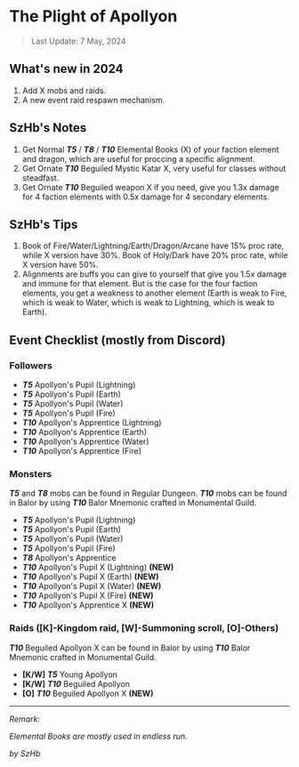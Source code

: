 # The Plight of Apollyon

> Last Update: 7 May, 2024

## What's new in 2024

1. Add X mobs and raids.
2. A new event raid respawn mechanism.

## SzHb's Notes

1. Get Normal ***T5*** / ***T8*** / ***T10*** Elemental Books (X) of your faction element and dragon, which are useful for proccing a specific alignment.
2. Get Ornate ***T10*** Beguiled Mystic Katar X, very useful for classes without steadfast.
3. Get Ornate ***T10*** Beguiled weapon X if you need, give you 1.3x damage for 4 faction elements with 0.5x damage for 4 secondary elements.

## SzHb's Tips

1. Book of Fire/Water/Lightning/Earth/Dragon/Arcane have 15% proc rate, while X version have 30%. Book of Holy/Dark have 20% proc rate, while X version have 50%.
2. Alignments are buffs you can give to yourself that give you 1.5x damage and immune for that element. But is the case for the four faction elements, you get a weakness to another element (Earth is weak to Fire, which is weak to Water, which is weak to Lightning, which is weak to Earth).

## Event Checklist (mostly from Discord)

### Followers

- ***T5*** Apollyon's Pupil (Lightning)
- ***T5*** Apollyon's Pupil (Earth)
- ***T5*** Apollyon's Pupil (Water)
- ***T5*** Apollyon's Pupil (Fire)
- ***T10*** Apollyon's Apprentice (Lightning)
- ***T10*** Apollyon's Apprentice (Earth)
- ***T10*** Apollyon's Apprentice (Water)
- ***T10*** Apollyon's Apprentice (Fire)

### Monsters

***T5*** and ***T8*** mobs can be found in Regular Dungeon. ***T10*** mobs can be found in Balor by using ***T10*** Balor Mnemonic crafted in Monumental Guild.

- ***T5*** Apollyon's Pupil (Lightning)
- ***T5*** Apollyon's Pupil (Earth)
- ***T5*** Apollyon's Pupil (Water)
- ***T5*** Apollyon's Pupil (Fire)
- ***T8*** Apollyon's Apprentice
- ***T10*** Apollyon's Pupil X (Lightning) **(NEW)**
- ***T10*** Apollyon's Pupil X (Earth) **(NEW)**
- ***T10*** Apollyon's Pupil X (Water) **(NEW)**
- ***T10*** Apollyon's Pupil X (Fire) **(NEW)**
- ***T10*** Apollyon's Apprentice X **(NEW)**

### Raids ([K]-Kingdom raid, [W]-Summoning scroll, [O]-Others)

***T10*** Beguiled Apollyon X can be found in Balor by using ***T10*** Balor Mnemonic crafted in Monumental Guild.

- **[K/W]** ***T5*** Young Apollyon
- **[K/W]** ***T10*** Beguiled Apollyon 
- **[O]** ***T10*** Beguiled Apollyon X **(NEW)**

---

*Remark:*

*Elemental Books are mostly used in endless run.*

*by SzHb*
